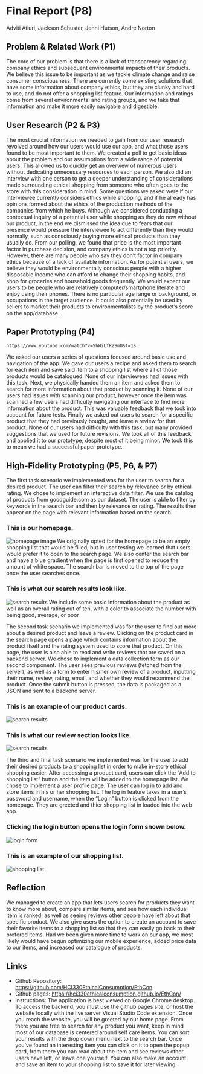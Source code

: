 # Final Report (P8) 
Adviti Atluri, Jackson Schuster, Jenni Hutson, Andre Norton

## Problem & Related Work (P1)
The core of our problem is that there is a lack of transparency regarding company ethics and subsequent environmental impacts of their products. We believe this issue to be important as we tackle climate change and raise consumer consciousness. There are currently some existing solutions that have some information about company ethics, but they are clunky and hard to use, and do not offer a shopping list feature. Our information and ratings come from several environmental and rating groups, and we take that information and make it more easily navigable and digestible.

## User Research (P2 & P3)
The most crucial information we needed to gain from our user research revolved around how our users would use our app, and what those users found to be most important to them. We created a poll to get basic ideas about the problem and our assumptions from a wide range of potential users. This allowed us to quickly get an overview of numerous users without dedicating unnecessary resources to each person. We also did an interview with one person to get a deeper understanding of considerations made surrounding ethical shopping from someone who often goes to the store with this consideration in mind. Some questions we asked were if our interviewee currently considers ethics while shopping, and if he already has opinions formed about the ethics of the production methods of the companies from which he buys. Although we considered conducting a contextual inquiry of a potential user while shopping as they do now without our product, in the end we dismissed the idea due to fears that our presence would pressure the interviewee to act differently than they would normally, such as consciously buying more ethical products than they usually do. From our polling, we found that price is the most important factor in purchase decision, and company ethics is not a top priority. However, there are many people who say they don’t factor in company ethics because of a lack of available information. As for potential users, we believe they would be environmentally conscious people with a higher disposable income who can afford to change their shopping habits, and shop for groceries and household goods frequently. We would expect our users to be people who are relatively computer/smartphone literate and enjoy using their phones. There is no particular age range or background, or occupations in the target audience. It could also potentially be used by sellers to market their products to environmentalists by the product’s score on the app/database.

## Paper Prototyping (P4)
	https://www.youtube.com/watch?v=5hWiLfKZSmU&t=1s
We asked our users a series of questions focused around basic use and navigation of the app. We gave our users a recipe and asked them to search for each item and save said item to a shopping list where all of those products would be catalogued. None of our interviewees had issues with this task. Next, we physically handed them an item and asked them to search for more information about that product by scanning it. None of our users had issues with scanning our product, however once the item was scanned a few users had difficulty navigating our interface to find more information about the product. This was valuable feedback that we took into account for future tests. Finally we asked out users to search for a specific product that they had previously bought, and leave a review for that product. None of our users had difficulty with this task, but many provided suggestions that we used for future revisions. We took all of this feedback and applied it to our prototype, despite most of it being minor. We took this to mean we had a successful paper prototype.

## High-Fidelity Prototyping (P5, P6, & P7)
The first task scenario we implemented was for the user to search for a desired product. The user can filter their search by relevance or by ethical rating. We chose to implement an interactive data filter. We use the catalog of products from goodguide.com as our dataset. The user is able to filter by keywords in the search bar and then by relevance or rating. The results then appear on the page with relevant information based on the search.

### This is our homepage.
![homepage image](homepage.png)
We originally opted for the homepage to be an empty shopping list that would be filled, but in user testing we learned that users would prefer it to open to the search page. We also center the search bar and have a blue gradient when the page is first opened to reduce the amount of white space. The search bar is moved to the top of the page once the user searches once.

### This is what our search results look like.
![search results](searchresult.png)
We include some basic information about the product as well as an overall rating out of ten, with a color to associate the number with being good, average, or poor

The second task scenario we implemented was for the user to find out more about a desired product and leave a review. Clicking on the product card in the search page opens a page which contains information about the product itself and the rating system used to score that product. On this page, the user is also able to read and write reviews that are saved on a backend server. We chose to implement a data collection form as our second component. The user sees previous reviews (fetched from the server), as well as a form to enter his/her own review of a product, inputting their name, review, rating, email, and whether they would recommend the product. Once the submit button is pressed, the data is packaged as a JSON and sent to a backend server.

### This is an example of our product cards.
![search results](productpage.png)

### This is what our review section looks like.
![search results](productpage2.png)

The third and final task scenario we implemented was for the user to add their desired products to a shopping list in order to make in-store ethical shopping easier. After accessing a product card, users can click the “Add to shopping list” button and the item will be added to the homepage list. We chose to implement a user profile page. The user can log in to add and store items in his or her shopping list. The log in feature takes in a user’s password and username, when the “Login” button is clicked from the homepage. They are greeted and thier shopping list in loaded into the web app.

### Clicking the login button opens the login form shown below.
![login form](loginform.png)

### This is an example of our shopping list.
![shopping list](shoppinglist.png) 

## Reflection
We managed to create an app that lets users search for products they want to know more about, compare similar items, and see how each individual item is ranked, as well as seeing reviews other people have left about that specific product. We also give users the option to create an account to save their favorite items to a shopping list so that they can easily go back to their prefered items. Had we been given more time to work on our app, we most likely would have begun optimizing our mobile experience, added price data to our items, and increased our catalogue of products. 

## Links
- Github Repository: https://github.com/HCI330EthicalConsumption/EthCon
- Github pages: https://hci330ethicalconsumption.github.io/EthCon/
- Instructions: The application is best viewed on Google Chrome desktop. To access the backend, you must use the github pages site, or host the website locally with the live server Visual Studio Code extension. Once you reach the website, you will be greeted by our home page. From there you are free to search for any product you want, keep in mind most of our database is centered around self care items. You can sort your results with the drop down menu next to the search bar. Once you’ve found an interesting item you can click on it to open the popup card, from there you can read about the item and see reviews other users have left, or leave one yourself. You can also make an account and save an item to your shopping list to save it for later viewing.




